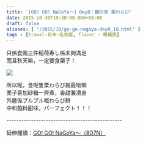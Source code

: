 ```yaml
---
title: '[GO! GO! NaGoYa～] Day8：鶴の家 栗わらび'
date: 2015-10-30T19:30:00.000+08:00
draft: false
aliases: [ "/2015/10/go-go-nagoya-day8_18.html" ]
tags : [travel-日本-名古屋, flavor - 螞蟻族]
---
```


只係食兩三件稲荷寿し係未夠滿足  
而且秋天嘛，一定要食栗子！  

![](/images/nagoya8c.jpg)

所以呢，食呢隻栗わらび就最啱喇  
栗子蓉加砂糖一齊煮，香甜兼滑身  
外層係プルプル嘅わらび餅  
中和餡料甜味，パーフェクト！！！  
  
\-----------------------------------------------  
  
延伸閱讀：[GO! GO! NaGoYa～（8D7N）](https://hidie.net/nagoya8d7n/)
